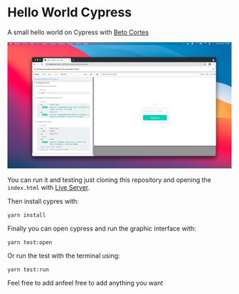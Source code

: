 # Hello World Cypress

A small hello world on Cypress with [Beto Cortes](https://twitter.com/whoIsBeto_)

![Screenshot of our test in cypress](./cypress-screenshot.png)

You can run it and testing just cloning this repository and opening the `index.html` with [Live Server](https://marketplace.visualstudio.com/items?itemName=ritwickdey.LiveServer).

Then install cypres with:

```
yarn install
```

Finally you can open cypress and run the graphic interface with:

```
yarn test:open
```

Or run the test with the terminal using:

```
yarn test:run
```

Feel free to add anfeel free to add anything you want
